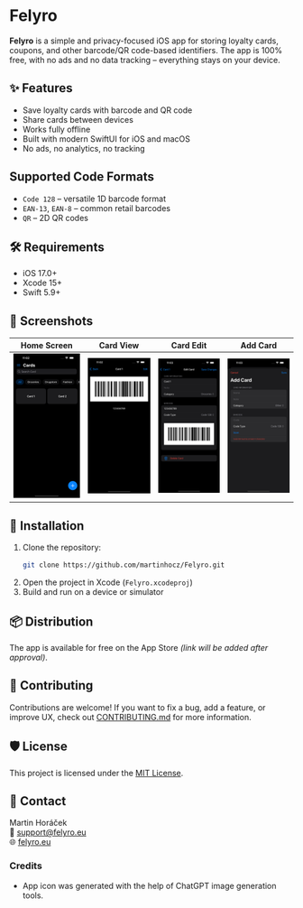 # Felyro

**Felyro** is a simple and privacy-focused iOS app for storing loyalty cards, coupons, and other barcode/QR code-based identifiers. The app is 100% free, with no ads and no data tracking – everything stays on your device.

## ✨ Features

- Save loyalty cards with barcode and QR code
- Share cards between devices
- Works fully offline
- Built with modern SwiftUI for iOS and macOS
- No ads, no analytics, no tracking

## Supported Code Formats

- `Code 128` – versatile 1D barcode format
- `EAN-13`, `EAN-8` – common retail barcodes
- `QR` – 2D QR codes


## 🛠 Requirements

- iOS 17.0+
- Xcode 15+
- Swift 5.9+

## 📸 Screenshots
| Home Screen | Card View | Card Edit | Add Card |
|:-----------:|:---------:|:---------:|:--------:|
| <img src="Images/en-1.png" width="200"/>  | <img src="Images/en-2.png" width="200"/> | <img src="Images/en-3.png" width="200"/> | <img src="Images/en-4.png" width="200"/> |

## 🚀 Installation

1. Clone the repository:
   ```bash
   git clone https://github.com/martinhocz/Felyro.git
   ```
2. Open the project in Xcode (`Felyro.xcodeproj`)
3. Build and run on a device or simulator

## 📦 Distribution

The app is available for free on the App Store _(link will be added after approval)_.

## 👥 Contributing

Contributions are welcome! If you want to fix a bug, add a feature, or improve UX, check out [CONTRIBUTING.md](CONTRIBUTING.md) for more information.

## 🛡 License

This project is licensed under the [MIT License](LICENSE).

## 💬 Contact

Martin Horáček  
📧 support@felyro.eu  
🌐 [felyro.eu](https://felyro.eu)

### Credits

- App icon was generated with the help of ChatGPT image generation tools.
